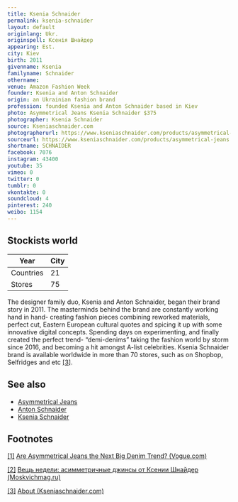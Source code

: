 ```yaml
---
title: Ksenia Schnaider
permalink: ksenia-schnaider
layout: default
originlang: Ukr.
originspell: Ксенія Шнайдер
appearing: Est.
city: Kiev
birth: 2011
givenname: Ksenia
familyname: Schnaider
othername:
venue: Amazon Fashion Week
founder: Ksenia and Anton Schnaider
origin: an Ukrainian fashion brand
profession: founded Ksenia and Anton Schnaider based in Kiev
photo: Asymmetrical Jeans Ksenia Schnaider $375
photographer: Ksenia Schnaider
source: Kseniaschnaider.com
photographerurl: https://www.kseniaschnaider.com/products/asymmetrical-jeans
sourceurl: https://www.kseniaschnaider.com/products/asymmetrical-jeans
shortname: SCHNAIDER
facebook: 7076
instagram: 43400
youtube: 35
vimeo: 0
twitter: 0
tumblr: 0
vkontakte: 0
soundcloud: 4
pinterest: 240
weibo: 1154
---
```


<!---
To edit top block see
icon "Meta Data"
on right menu
Full edit instructions
indexmod.gq/edit
-->

## Stockists world

|Year|City|
|-|-|
|Countries|21|
|Stores|75|

The designer family duo, Ksenia and Anton Schnaider, began their brand story in 2011. The masterminds behind the brand are constantly working hand in hand- creating fashion pieces combining reworked materials, perfect cut, Eastern European cultural quotes and spicing it up with some innovative digital concepts. Spending days on experimenting, and finally created the perfect trend- “demi-denims” taking the fashion world by storm since 2016, and becoming a hit amongst A-list celebrities. Ksenia Schnaider brand is available worldwide in more than 70 stores, such as on Shopbop, Selfridges and etc <span id="a3">[\[3\]](#f3)</span>.

## See also

+ [Asymmetrical Jeans](asymmetrical-Jjeans)
+ [Anton Schnaider](schnaider-anton)
+ [Ksenia Schnaider](schnaider-ksenia)

## Footnotes

[[1]](#a1) <span id="f1"></span> [Are Asymmetrical Jeans the Next Big Denim Trend? (Vogue.com)](https://www.vogue.com/article/asymmetrical-jeans-by-ksenia-schnaider)

[[2]](#a2) <span id="f2"></span> [Вещь недели: асимметричные джинсы от Ксении Шнайдер (Moskvichmag.ru)](https://moskvichmag.ru/veshh-nedeli-asimmetrichnye-dzhinsy-ot-ksenii-shnajder/)

[[3]](#a3) <span id="f3"></span> [About (Kseniaschnaider.com)](https://www.kseniaschnaider.com/pages/about-us)
